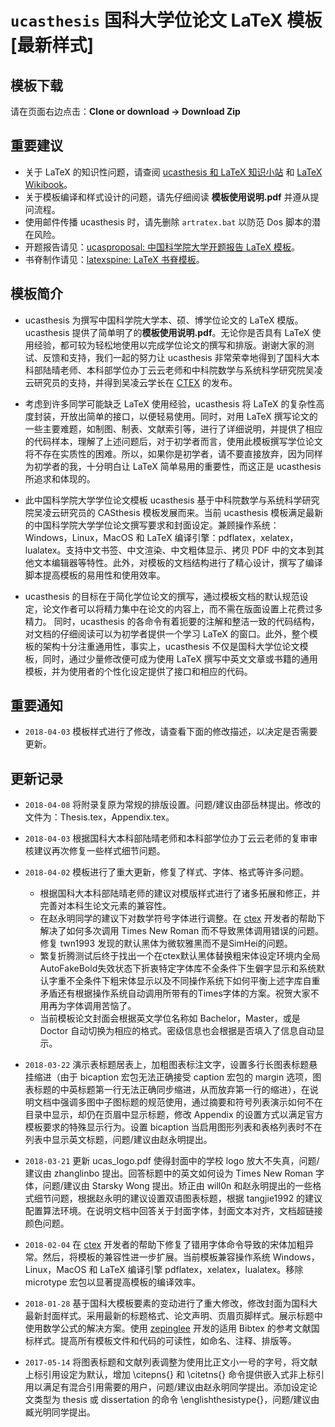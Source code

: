 # `ucasthesis` 国科大学位论文 LaTeX 模板 [最新样式]

## 模板下载

请在页面右边点击：**Clone or download -> Download Zip**

## 重要建议

* 关于 LaTeX 的知识性问题，请查阅 [ucasthesis 和 LaTeX 知识小站](https://github.com/mohuangrui/ucasthesis/wiki) 和 [LaTeX Wikibook](https://en.wikibooks.org/wiki/LaTeX)。
* 关于模板编译和样式设计的问题，请先仔细阅读 **模板使用说明.pdf** 并遵从提问流程。
* 使用邮件传播 ucasthesis 时，请先删除 `artratex.bat` 以防范 Dos 脚本的潜在风险。
* 开题报告请见：[ucasproposal: 中国科学院大学开题报告 LaTeX 模板](https://github.com/mohuangrui/ucasproposal)。
* 书脊制作请见：[latexspine: LaTeX 书脊模板](https://github.com/mohuangrui/latexspine)。

## 模板简介
 
* ucasthesis 为撰写中国科学院大学本、硕、博学位论文的 LaTeX 模版。ucasthesis 提供了简单明了的**模板使用说明.pdf**。无论你是否具有 LaTeX 使用经验，都可较为轻松地使用以完成学位论文的撰写和排版。谢谢大家的测试、反馈和支持，我们一起的努力让 ucasthesis 非常荣幸地得到了国科大本科部陆晴老师、本科部学位办丁云云老师和中科院数学与系统科学研究院吴凌云研究员的支持，并得到吴凌云学长在 [CTEX](http://www.ctex.org/HomePage) 的发布。

* 考虑到许多同学可能缺乏 LaTeX 使用经验，ucasthesis 将 LaTeX 的复杂性高度封装，开放出简单的接口，以便轻易使用。同时，对用 LaTeX 撰写论文的一些主要难题，如制图、制表、文献索引等，进行了详细说明，并提供了相应的代码样本，理解了上述问题后，对于初学者而言，使用此模板撰写学位论文将不存在实质性的困难。所以，如果你是初学者，请不要直接放弃，因为同样为初学者的我，十分明白让 LaTeX 简单易用的重要性，而这正是 ucasthesis 所追求和体现的。

* 此中国科学院大学学位论文模板 ucasthesis 基于中科院数学与系统科学研究院吴凌云研究员的 CASthesis 模板发展而来。当前 ucasthesis 模板满足最新的中国科学院大学学位论文撰写要求和封面设定。兼顾操作系统：Windows，Linux，MacOS 和 LaTeX 编译引擎：pdflatex，xelatex，lualatex。支持中文书签、中文渲染、中文粗体显示、拷贝 PDF 中的文本到其他文本编辑器等特性。此外，对模板的文档结构进行了精心设计，撰写了编译脚本提高模板的易用性和使用效率。

* ucasthesis 的目标在于简化学位论文的撰写，通过模板文档的默认规范设定，论文作者可以将精力集中在论文的内容上，而不需在版面设置上花费过多精力。 同时，ucasthesis 的各命令有着扼要的注解和整洁一致的代码结构，对文档的仔细阅读可以为初学者提供一个学习 LaTeX 的窗口。此外，整个模板的架构十分注重通用性，事实上，ucasthesis 不仅是国科大学位论文模板，同时，通过少量修改便可成为使用 LaTeX 撰写中英文文章或书籍的通用模板，并为使用者的个性化设定提供了接口和相应的代码。

## 重要通知

* `2018-04-03` 模板样式进行了修改，请查看下面的修改描述，以决定是否需要更新。

## 更新记录

* `2018-04-08` 将附录复原为常规的排版设置。问题/建议由邵岳林提出。修改的文件为：Thesis.tex，Appendix.tex。

* `2018-04-03` 根据国科大本科部陆晴老师和本科部学位办丁云云老师的复审审核建议再次修复一些样式细节问题。

* `2018-04-02` 模板进行了重大更新，修复了样式、字体、格式等许多问题。

    * 根据国科大本科部陆晴老师的建议对模版样式进行了诸多拓展和修正，并完善对本科生论文元素的兼容性。
    * 在赵永明同学的建议下对数学符号字体进行调整。在 [ctex](https://github.com/CTeX-org/ctex-kit) 开发者的帮助下解决了如何多次调用 Times New Roman 而不导致黑体调用错误的问题。修复 twn1993 发现的默认黑体为微软雅黑而不是SimHei的问题。
    * 繁复折腾测试后终于找出一个在ctex默认黑体替换粗宋体设定环境内全局AutoFakeBold失效状态下折衷特定字体库不全条件下生僻字显示和系统默认字重不全条件下粗宋体显示以及不同操作系统下如何平衡上述字库自重矛盾还有根据操作系统自动调用所带有的Times字体的方案。祝贺大家不用再为字体调用苦恼了。
    * 当前模板论文封面会根据英文学位名称如 Bachelor，Master，或是 Doctor 自动切换为相应的格式。密级信息也会根据是否填入了信息自动显示。

* `2018-03-22` 演示表标题居表上，加粗图表标注文字，设置多行长图表标题悬挂缩进（由于 bicaption 宏包无法正确接受 caption 宏包的 margin 选项，图表标题的中英标题第一行无法正确同步缩进，从而放弃第一行的缩进），在说明文档中强调多图中子图标题的规范使用，通过摘要和符号列表演示如何不在目录中显示，却仍在页眉中显示标题，修改 Appendix 的设置方式以满足官方模板要求的特殊显示行为。设置 bicaption 当启用图形列表和表格列表时不在列表中显示英文标题，问题/建议由赵永明提出。

* `2018-03-21` 更新 ucas_logo.pdf 使得封面中的学校 logo 放大不失真，问题/建议由 zhanglinbo 提出。回答标题中的英文如何设为 Times New Roman 字体，问题/建议由 Starsky Wong 提出。矫正由 will0n 和赵永明提出的一些格式细节问题，根据赵永明的建议设置双语图表标题，根据 tangjie1992 的建议配置算法环境。在说明文档中回答关于封面字体，封面文本对齐，文档超链接颜色问题。

* `2018-02-04` 在 [ctex](https://github.com/CTeX-org/ctex-kit) 开发者的帮助下修复了错用字体命令导致的宋体加粗异常。然后，将模板的兼容性进一步扩展。当前模板兼容操作系统 Windows，Linux，MacOS 和 LaTeX 编译引擎 pdflatex，xelatex，lualatex。移除 microtype 宏包以显著提高模板的编译效率。

* `2018-01-28` 基于国科大模板要素的变动进行了重大修改，修改封面为国科大最新封面样式。采用最新的标题格式、论文声明、页眉页脚样式。展示标题中使用数学公式的解决方案。使用 [zepinglee](https://github.com/zepinglee/gbt7714-bibtex-style) 开发的适用 Bibtex 的参考文献国标样式。提高所有模板文件和代码的可读性，如命名、注释、排版等。

* `2017-05-14` 将图表标题和文献列表调整为使用比正文小一号的字号，将文献上标引用设定为默认，增加 \citepns{} 和 \citetns{} 命令提供嵌入式非上标引用以满足有混合引用需要的用户，问题/建议由赵永明同学提出。添加设定论文类型为 thesis 或 dissertation 的命令 \englishthesistype{}，问题/建议由臧光明同学提出。

